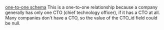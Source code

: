 [one-to-one schema](https://github.com/sjones88/phase-0/blob/master/week-8/imgs/one-to-one_schema.png)
This is a one-to-one relationship because a company generally has only one CTO (chief technology officer), if it has a CTO at all. Many companies don't have a CTO, so the value of the CTO_id field could be null.

